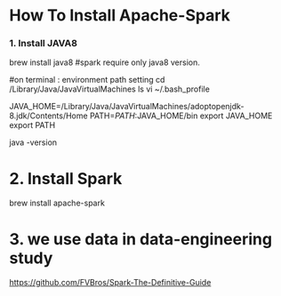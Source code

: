 # How To Install Apache-Spark

### 1. Install JAVA8
brew install java8 #spark require only java8 version.

#on terminal : environment path setting
cd /Library/Java/JavaVirtualMachines
ls
vi ~/.bash_profile

JAVA_HOME=/Library/Java/JavaVirtualMachines/adoptopenjdk-8.jdk/Contents/Home
PATH=$PATH:$JAVA_HOME/bin
export JAVA_HOME
export PATH

java -version

# 2. Install Spark
brew install apache-spark

# 3. we use data in data-engineering study 
https://github.com/FVBros/Spark-The-Definitive-Guide
